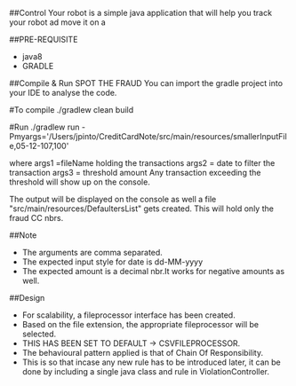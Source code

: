 ##Control Your robot  is a simple java application that will help you track your robot
ad move it on a

##PRE-REQUISITE
- java8
- GRADLE

##Compile & Run SPOT THE FRAUD
You can import the gradle project into your IDE to analyse the code.

#To compile
./gradlew clean build

#Run
./gradlew run -Pmyargs='/Users/jpinto/CreditCardNote/src/main/resources/smallerInputFile,05-12-107,100'

where args1 =fileName holding the transactions
args2 = date to filter the transaction
args3 = threshold amount
Any transaction exceeding the threshold will show up on the console.

The output will be displayed on the console as well a file "src/main/resources/DefaultersList" gets created.
This will hold only the fraud CC nbrs.

##Note
- The arguments are comma separated.
- The expected input style for date is dd-MM-yyyy
- The expected amount is a decimal nbr.It works for negative amounts as well.

##Design
- For scalability, a fileprocessor interface has been created.
- Based on the file extension, the appropriate fileprocessor will be selected.
- THIS HAS BEEN SET TO DEFAULT -> CSVFILEPROCESSOR.
- The behavioural pattern applied is that of Chain Of Responsibility.
- This is so that incase any new rule has to be introduced later, it can be done by
including a single java class and rule in ViolationController.

